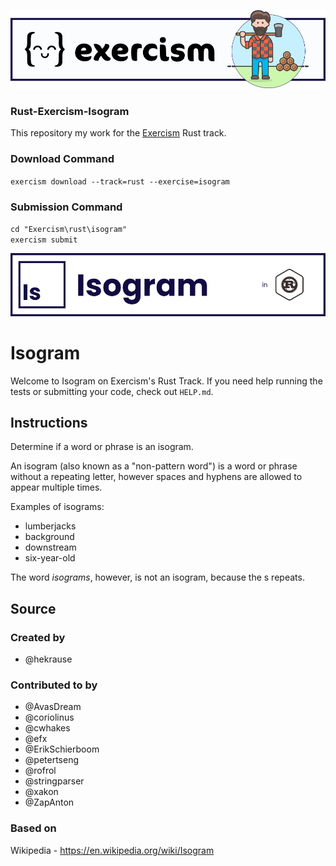 ![Banner](Data/Images/Rust-Exercism-Isogram-Banner.png)

### Rust-Exercism-Isogram

This repository my work for the [Exercism](https://exercism.org/) Rust track.

### Download Command
`exercism download --track=rust --exercise=isogram`

### Submission Command
`cd "Exercism\rust\isogram"`<br />
`exercism submit`

![Banner](Data/Images/Rust-Exercism-Isogram-Title.png)

# Isogram

Welcome to Isogram on Exercism's Rust Track.
If you need help running the tests or submitting your code, check out `HELP.md`.

## Instructions

Determine if a word or phrase is an isogram.

An isogram (also known as a "non-pattern word") is a word or phrase without a repeating letter, however spaces and hyphens are allowed to appear multiple times.

Examples of isograms:

- lumberjacks
- background
- downstream
- six-year-old

The word _isograms_, however, is not an isogram, because the s repeats.

## Source

### Created by

- @hekrause

### Contributed to by

- @AvasDream
- @coriolinus
- @cwhakes
- @efx
- @ErikSchierboom
- @petertseng
- @rofrol
- @stringparser
- @xakon
- @ZapAnton

### Based on

Wikipedia - https://en.wikipedia.org/wiki/Isogram
